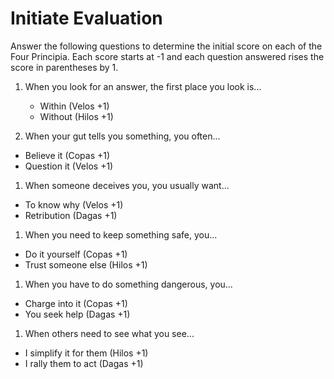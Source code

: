 # Initiate Evaluation

Answer the following questions to determine the initial score on each of the Four Principia. 
Each score starts at -1 and each question answered rises the score in parentheses by 1.

1. When you look for an answer, the first place you look is...
   * Within (Velos +1)
   * Without (Hilos +1)

1. When your gut tells you something, you often...
 * Believe it (Copas +1)
 * Question it (Velos +1)
  
1. When someone deceives you, you usually want...
 * To know why (Velos +1)
 * Retribution (Dagas +1)

1. When you need to keep something safe, you...
 * Do it yourself (Copas +1)
 * Trust someone else (Hilos +1)
 
1. When you have to do something dangerous, you...
 * Charge into it (Copas +1)
 * You seek help (Dagas +1)
 
1. When others need to see what you see...
 * I simplify it for them (Hilos +1)
 * I rally them to act (Dagas +1)
